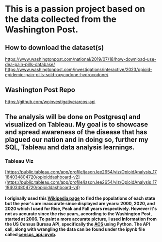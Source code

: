 # This is a passion project based on the data collected from the Washington Post. 

## How to download the dataset(s)
https://www.washingtonpost.com/national/2019/07/18/how-download-use-dea-pain-pills-database/
https://www.washingtonpost.com/investigations/interactive/2023/opioid-epidemic-pain-pills-sold-oxycodone-hydrocodone/

## Washington Post Repo
https://github.com/wpinvestigative/arcos-api

## The analysis will be done on Postgresql and visualized on Tableau. My goal is to showcase and spread awareness of the disease that has plagued our nation and in doing so, further my SQL, Tableau and data analysis learnings. 

### Tableau Viz
[https://public.tableau.com/app/profile/jason.lee2654/viz/OpioidAnalysis_17184034804720/opioiddashboard-v2](https://public.tableau.com/app/profile/jason.lee2654/viz/OpioidAnalysis_17184034804720/opioiddashboard-v4)

#### I originally used this [Wikipedia page](https://en.wikipedia.org/wiki/List_of_U.S._states_and_territories_by_population) to find the populations of each state but the year's are inaccurate since displayed are years: 2000, 2020, and 2020 which I used for Rise, Peak and Fall years respectively. However it's not as accurate since the rise years, according to the Washington Post, started at 2006. To paint a more accurate picture, I used information from the US Census Bureau API, specifically the [ACS](https://www.census.gov/programs-surveys/acs) using Python. The API call, along with wrangling the data can be found under the ipynb file called [census_api.ipynb](https://github.com/JasonSTLee/opioid_project/blob/main/census_api.ipynb).

##### 
